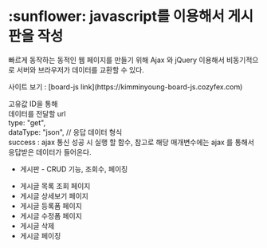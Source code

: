 <h1>:sunflower: javascript를 이용해서 게시판을 작성</h1>
<p>빠르게 동작하는 동적인 웹 페이지를 만들기 위해 Ajax 와 jQuery  이용해서 비동기적으로 서버와 브라우저가 데이터를 교환할 수 있다.</p>
<span>사이트 보기 : [board-js link](https://kimminyoung-board-js.cozyfex.com)</span>
<p>
  고유값 ID을 통해 <br/>
  데이터를 전달할 url<br/>
  type: "get",<br/>
  dataType: "json", // 응답 데이터 형식<br/>
  success : ajax 통신 성공 시 실행 할 함수, 참고로 해당 매개변수에는 ajax 를 통해서 응답받은 데이터가 들어온다.<br/>
</p>
<ul>
  <li>
    <p>게시판 - CRUD 기능, 조회수, 페이징</p>
  </li> 
  <li>
    게시글 목록 조회 페이지
  </li>
  <li>
    게시글 상세보기 페이지
  </li>
  <li>
    게시글 등록폼 페이지
  </li>
  <li>
    게시글 수정폼 페이지
  </li>
  <li>
    게시글 삭제
  </li>
  <li>
    게시글 페이징
  </li>
</ul>

